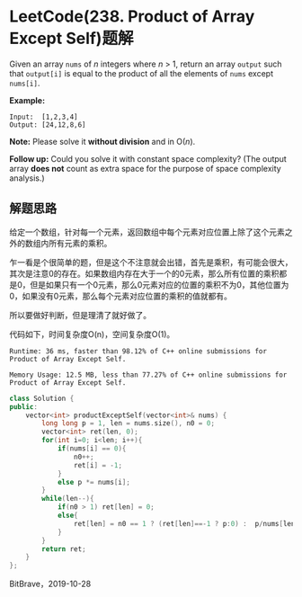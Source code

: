 # LeetCode(238. Product of Array Except Self)题解

Given an array `nums` of *n* integers where *n* > 1,  return an array `output` such that `output[i]` is equal to the product of all the elements of `nums` except `nums[i]`.

**Example:**

```
Input:  [1,2,3,4]
Output: [24,12,8,6]
```

**Note:** Please solve it **without division** and in O(*n*).

**Follow up:**
Could you solve it with constant space complexity? (The output array **does not** count as extra space for the purpose of space complexity analysis.)

## 解题思路

给定一个数组，针对每一个元素，返回数组中每个元素对应位置上除了这个元素之外的数组内所有元素的乘积。

乍一看是个很简单的题，但是这个不注意就会出错，首先是乘积，有可能会很大，其次是注意0的存在。如果数组内存在大于一个的0元素，那么所有位置的乘积都是0，但是如果只有一个0元素，那么0元素对应的位置的乘积不为0，其他位置为0，如果没有0元素，那么每个元素对应位置的乘积的值就都有。

所以要做好判断，但是理清了就好做了。

代码如下，时间复杂度O(n)，空间复杂度O(1)。

`Runtime: 36 ms, faster than 98.12% of C++ online submissions for Product of Array Except Self.`

`Memory Usage: 12.5 MB, less than 77.27% of C++ online submissions for Product of Array Except Self.`

```C++
class Solution {
public:
    vector<int> productExceptSelf(vector<int>& nums) {
        long long p = 1, len = nums.size(), n0 = 0;
        vector<int> ret(len, 0);
        for(int i=0; i<len; i++){
            if(nums[i] == 0){
                n0++;
                ret[i] = -1;
            } 
            else p *= nums[i];
        }
        while(len--){
            if(n0 > 1) ret[len] = 0;
            else{
                ret[len] = n0 == 1 ? (ret[len]==-1 ? p:0) :  p/nums[len];
            }
        }
        return ret;
    }
};
```

BitBrave，2019-10-28